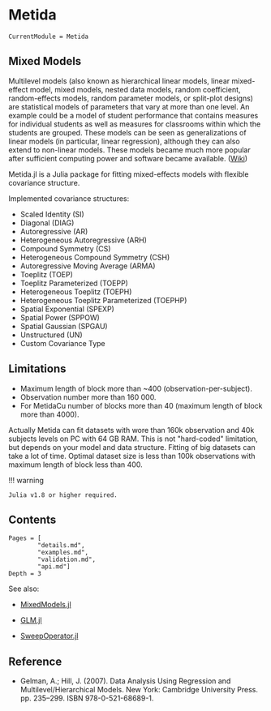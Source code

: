 # Metida

```@meta
CurrentModule = Metida
```

## Mixed Models

Multilevel models (also known as hierarchical linear models, linear mixed-effect model, mixed models, nested data models, random coefficient, random-effects models, random parameter models, or split-plot designs) are statistical models of parameters that vary at more than one level. An example could be a model of student performance that contains measures for individual students as well as measures for classrooms within which the students are grouped. These models can be seen as generalizations of linear models (in particular, linear regression), although they can also extend to non-linear models. These models became much more popular after sufficient computing power and software became available. ([Wiki](https://en.wikipedia.org/wiki/Multilevel_model))


Metida.jl is a Julia package for fitting mixed-effects models with flexible covariance structure.

Implemented covariance structures:

  * Scaled Identity (SI)
  * Diagonal (DIAG)
  * Autoregressive (AR)
  * Heterogeneous Autoregressive (ARH)
  * Compound Symmetry (CS)
  * Heterogeneous Compound Symmetry (CSH)
  * Autoregressive Moving Average (ARMA)
  * Toeplitz (TOEP)
  * Toeplitz Parameterized (TOEPP)
  * Heterogeneous Toeplitz (TOEPH)
  * Heterogeneous Toeplitz Parameterized (TOEPHP)
  * Spatial Exponential (SPEXP)
  * Spatial Power (SPPOW)
  * Spatial Gaussian (SPGAU)
  * Unstructured (UN) 
  * Custom Covariance Type

## Limitations

  * Maximum length of block more than ~400 (observation-per-subject).
  * Observation number more than 160 000.
  * For MetidaCu number of blocks more than 40  (maximum length of block more than 4000).

Actually Metida can fit datasets with wore than  160k observation and 40k subjects levels on PC with 64 GB RAM. This is not "hard-coded" limitation, but depends on your model and data structure. Fitting of big datasets can take a lot of time. Optimal dataset size is less than 100k observations with maximum length of block less than 400.

!!! warning

    Julia v1.8 or higher required.

## Contents

```@contents
Pages = [
        "details.md",
        "examples.md",
        "validation.md",
        "api.md"]
Depth = 3
```

See also:

* [MixedModels.jl](https://github.com/JuliaStats/MixedModels.jl)

* [GLM.jl](https://github.com/JuliaStats/GLM.jl)

* [SweepOperator.jl](https://github.com/joshday/SweepOperator.jl)

## Reference

* Gelman, A.; Hill, J. (2007). Data Analysis Using Regression and Multilevel/Hierarchical Models. New York: Cambridge University Press. pp. 235–299. ISBN 978-0-521-68689-1.
